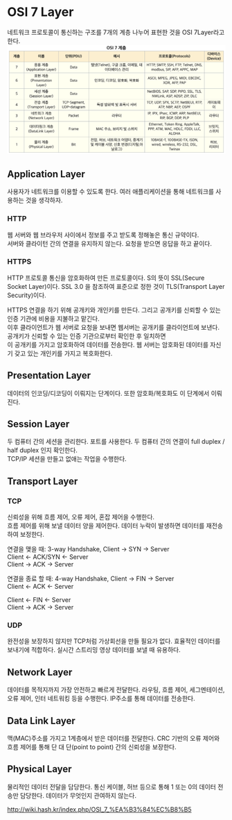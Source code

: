 # OSI 7 Layer
네트워크 프로토콜이 통신하는 구조를 7개의 계층 나누어 표현한 것을 OSI 7Layer라고 한다.  
![osi-7-layer](./osi-7-layer.png)

## Application Layer
사용자가 네트워크를 이용할 수 있도록 한다. 여러 애플리케이션을 통해 네트워크를 사용하는 것을 생각하자.

### HTTP
웹 서버와 웹 브라우저 사이에서 정보를 주고 받도록 정해놓은 통신 규약이다.  
서버와 클라이턴 간의 연결을 유지하지 않는다. 요청을 받으면 응답을 하고 끝이다.  

### HTTPS
HTTP 프로토콜 통신을 암호화하여 만든 프로토콜이다. S의 뜻이 SSL(Secure Socket Layer)이다.
SSL 3.0 을 참조하여 표준으로 정한 것이 TLS(Transport Layer Security)이다.  

HTTPS 연결을 하기 위해 공개키와 개인키를 만든다. 그리고 공개키를 신뢰할 수 있는 인증 기관에 비용을 지불하고 맡긴다.  
이후 클라이언트가 웹 서버로 요청을 보내면 웹서버는 공개키를 클라이언트에 보낸다. 공개키가 신뢰할 수 있는 인증 기관으로부터 확인한 후 일치하면  
이 공개키를 가지고 암호화하여 데이터를 전송한다. 웹 서버는 암호화된 데이터를 자신기 갖고 있는 개인키를 가지고 복호화한다.

## Presentation Layer
데이터의 인코딩/디코딩이 이뤄지는 단계이다. 또한 암호화/복호화도 이 단계에서 이뤄진다.

## Session Layer
두 컴퓨터 간의 세션을 관리한다. 포트를 사용한다. 두 컴퓨터 간의 연결이 full duplex / half duplex 인지 확인한다.  
TCP/IP 세션을 만들고 없애는 작업을 수행한다.  

## Transport Layer
### TCP
신뢰성을 위해 흐름 제어, 오류 제어, 혼잡 제어을 수행한다.  
흐름 제어를 위해 보낼 데이터 양을 제어한다. 데이터 누락이 발생하면 데이터를 재전송하여 보정한다.

연결을 맺을 때: 3-way Handshake, 
Client -> SYN -> Server  
Client <- ACK/SYN <- Server  
Client -> ACK -> Server  

연결을 종료 할 때: 4-way Handshake,
Client -> FIN -> Server  
Client <- ACK <- Server  
  
Client <- FIN <- Server  
Client -> ACK -> Server  

### UDP
완전성을 보장하지 않지만 TCP처럼 가상회선을 만들 필요가 없다. 효율적인 데이터를 보내기에 적합하다. 실시간 스트리밍 영상 데이터를 보낼 때 유용하다.  

## Network Layer
데이터를 목적지까지 가장 안전하고 빠르게 전달한다. 라우팅, 흐름 제어, 세그멘테이션, 오류 제어, 인터 네트워킹 등을 수행한다. IP주소를 통해 데이터를 전송한다.

## Data Link Layer
맥(MAC)주소를 가지고 1계층에서 받은 데이터를 전달한다. CRC 기반의 오류 제어와 흐름 제어를 통해 단 대 단(point to point) 간의 신뢰성을 보장한다.

## Physical Layer
물리적인 데이터 전달을 담당한다. 통신 케이블, 허브 등으로 통해 1 또는 0의 데이터 전송만 담당한다. 데이터가 무엇인지 관여하지 않는다.

http://wiki.hash.kr/index.php/OSI_7_%EA%B3%84%EC%B8%B5
